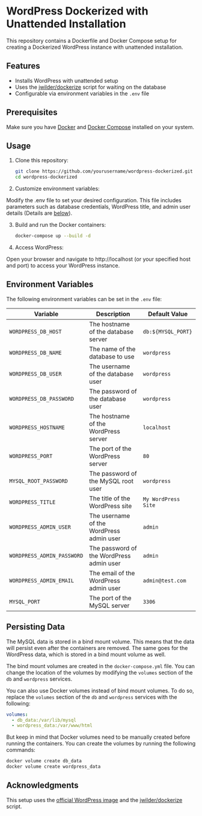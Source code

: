 # WordPress Dockerized with Unattended Installation

This repository contains a Dockerfile and Docker Compose setup for creating a Dockerized WordPress instance with unattended installation.

## Features

- Installs WordPress with unattended setup
- Uses the [jwilder/dockerize](https://github.com/jwilder/dockerize) script for waiting on the database
- Configurable via environment variables in the `.env` file

## Prerequisites

Make sure you have [Docker](https://www.docker.com/) and [Docker Compose](https://docs.docker.com/compose/) installed on your system.

## Usage

1. Clone this repository:

   ```bash
   git clone https://github.com/yourusername/wordpress-dockerized.git
   cd wordpress-dockerized
   ```

2. Customize environment variables:

Modify the .env file to set your desired configuration. This file includes parameters such as database credentials, WordPress title, and admin user details (Details are [below](#environment-variables)).

3. Build and run the Docker containers:

   ```bash
   docker-compose up --build -d
   ```

4. Access WordPress:

Open your browser and navigate to http://localhost (or your specified host and port) to access your WordPress instance.

## Environment Variables

The following environment variables can be set in the `.env` file:

| Variable | Description | Default Value |
| --- | --- | --- |
| `WORDPRESS_DB_HOST` | The hostname of the database server | `db:${MYSQL_PORT}` |
| `WORDPRESS_DB_NAME` | The name of the database to use | `wordpress` |
| `WORDPRESS_DB_USER` | The username of the database user | `wordpress` |
| `WORDPRESS_DB_PASSWORD` | The password of the database user | `wordpress` |
| `WORDPRESS_HOSTNAME` | The hostname of the WordPress server | `localhost` |
| `WORDPRESS_PORT` | The port of the WordPress server | `80` |
| `MYSQL_ROOT_PASSWORD` | The password of the MySQL root user | `wordpress` |
| `WORDPRESS_TITLE` | The title of the WordPress site | `My WordPress Site` |
| `WORDPRESS_ADMIN_USER` | The username of the WordPress admin user | `admin` |
| `WORDPRESS_ADMIN_PASSWORD` | The password of the WordPress admin user | `admin` |
| `WORDPRESS_ADMIN_EMAIL` | The email of the WordPress admin user | `admin@test.com` |
| `MYSQL_PORT` | The port of the MySQL server | `3306` |

## Persisting Data
The MySQL data is stored in a bind mount volume. This means that the data will persist even after the containers are removed. The same goes for the WordPress data, which is stored in a bind mount volume as well.

The bind mount volumes are created in the `docker-compose.yml` file. You can change the location of the volumes by modifying the `volumes` section of the `db` and `wordpress` services.

You can also use Docker volumes instead of bind mount volumes. To do so, replace the `volumes` section of the `db` and `wordpress` services with the following:

```yaml
volumes:
  - db_data:/var/lib/mysql
  - wordpress_data:/var/www/html
```

But keep in mind that Docker volumes need to be manually created before running the containers. You can create the volumes by running the following commands:

```bash
docker volume create db_data
docker volume create wordpress_data
```

## Acknowledgments
This setup uses the [official WordPress image](https://hub.docker.com/_/wordpress) and the [jwilder/dockerize](https://github.com/jwilder/dockerize) script.